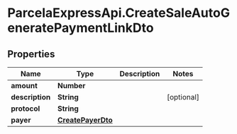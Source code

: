 # ParcelaExpressApi.CreateSaleAutoGeneratePaymentLinkDto

## Properties
Name | Type | Description | Notes
------------ | ------------- | ------------- | -------------
**amount** | **Number** |  | 
**description** | **String** |  | [optional] 
**protocol** | **String** |  | 
**payer** | [**CreatePayerDto**](CreatePayerDto.md) |  | 
